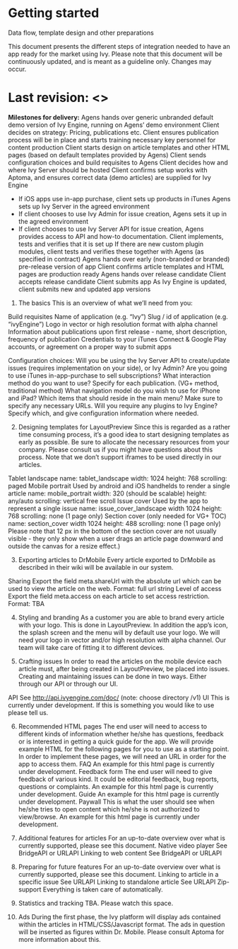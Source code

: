 Getting started
=
Data flow, template design and other preparations

This document presents the different steps of integration needed to have an app ready for the market using Ivy. Please note that this document will be continuously updated, and is meant as a guideline only. Changes may occur. 

Last revision: <>
=
<b>Milestones for delivery:</b>
Agens hands over generic unbranded default demo version of Ivy Engine, running on Agens’ demo environment
Client decides on strategy: Pricing, publications etc.
Client ensures publication process will be in place and starts training necessary key personnel for content production
Client starts design on article templates and other HTML pages (based on default templates provided by Agens)
Client sends configuration choices and build requisites to Agens
Client decides how and where Ivy Server should be hosted
Client confirms setup works with Aptoma, and ensures correct data (demo articles) are supplied for Ivy Engine
- If iOS apps use in-app purchase, client sets up products in iTunes
Agens sets up Ivy Server in the agreed environment
- If client chooses to use Ivy Admin for issue creation, Agens sets it up in the agreed environment
- If client chooses to use Ivy Server API for issue creation, Agens provides access to API and how-to documentation. Client implements, tests and verifies that it is set up
If there are new custom plugin modules, client tests and verifies these together with Agens (as specified in contract)
Agens hands over early (non-branded or branded) pre-release version of app
Client confirms article templates and HTML pages are production ready 
Agens hands over release candidate
Client accepts release candidate
Client submits app
As Ivy Engine is updated, client submits new and updated app versions

1. The basics
This is an overview of what we’ll need from you:

Build requisites
Name of application (e.g. “Ivy”)
Slug / id of application (e.g. “ivyEngine”)
Logo in vector or high resolution format with alpha channel
Information about publications upon first release - name, short description, frequency of publication
Credentials to your iTunes Connect & Google Play accounts, or agreement on a proper way to submit apps

Configuration choices:
Will you be using the Ivy Server API to create/update issues (requires implementation on your side), or Ivy Admin?
Are you going to use iTunes in-app-purchase to sell subscriptions? 
What  interaction method do you want to use? Specify for each publication. (VG+ <rename> method, traditional method) 
What navigation model do you wish to use for iPhone and iPad?
Which items that should reside in the main menu? Make sure to specify any necessary URLs.
Will you require any plugins to Ivy Engine? Specify which, and give configuration information where needed.


2. Designing templates for LayoutPreview
Since this is regarded as a rather time consuming process, it’s a good idea to start designing templates as early as possible. Be sure to allocate the necessary resources from your company. Please consult us if you might have questions about this process. Note that we don’t support iframes to be used directly in our articles. 

Tablet landscape
name: tablet_landscape
width: 1024
height: 768
scrolling: paged
Mobile portrait
Used by android and iOS handhelds to render a single article
name: mobile_portrait
width: 320 (should be scalable)
height: any/auto
scrolling: vertical free scroll
Issue cover
Used by the app to represent a single issue
name: issue_cover_landscape
width 1024
height: 768
scrolling: none (1 page only)
Section cover (only needed for VG+ <rename> TOC)
name: section_cover
width 1024
height: 488 
scrolling: none (1 page only)
Please note that 12 px in the bottom of the section cover are not usually visible - they only show when a user drags an article page downward and outside the canvas for a resize effect.)


3. Exporting articles to DrMobile
Every article exported to DrMobile as described in their wiki will be available in our system. 

Sharing
Export the field meta.shareUrl with the absolute url which can be used to view the article on the web.
Format: full url string
Level of access
Export the field meta.access on each article to set access restriction. 
Format: TBA


4. Styling and branding
As a customer you are able to brand every article with your logo. This is done in LayoutPreview. In addition the app’s icon, the splash screen and the menu will by default use your logo. We will need your logo in vector and/or high resolution with alpha channel. Our team will take care of fitting it to different devices.


5. Crafting issues
In order to read the articles on the mobile device each article must, after being created in LayoutPreview, be placed into issues. Creating and maintaining issues can be done in two ways. Either through our API or through our UI.

API
See http://api.ivyengine.com/doc/ (note: choose directory /v1)
UI
This is currently under development. If this is something you would like to use please tell us.


6. Recommended HTML pages
The end user will need to access to different kinds of information whether he/she has questions, feedback or is interested in getting a quick guide for the app. We will provide example HTML for the following pages for you to use as a starting point. In order to implement these pages, we will need an URL in order for the app to access them.
FAQ
An example for this html page is currently under development.
Feedback form
The end user will need to give feedback of various kind. It could be editorial feedback, bug reports, questions or complaints. An example for this html page is currently under development.
Guide
An example for this html page is currently under development.
Paywall
This is what the user should see when he/she tries to open content which he/she is not authorized to view/browse. An example for this html page is currently under development.


7. Additional features for articles
For an up-to-date overview over what is currently supported, please see this document.
Native video player
See BridgeAPI or URLAPI
Linking to web content
See BridgeAPI or URLAPI


8. Preparing for future features
For an up-to-date overview over what is currently supported, please see this document.
Linking to article in a specific issue
See URLAPI
Linking to standalone article
See URLAPI
Zip-support
Everything is taken care of automatically.


9. Statistics and tracking
TBA. Please watch this space.


10. Ads
During the first phase, the Ivy platform will display ads contained within the articles in HTML/CSS/Javascript format. The ads in question will be inserted as figures within Dr. Mobile. Please consult Aptoma for more information about this.
